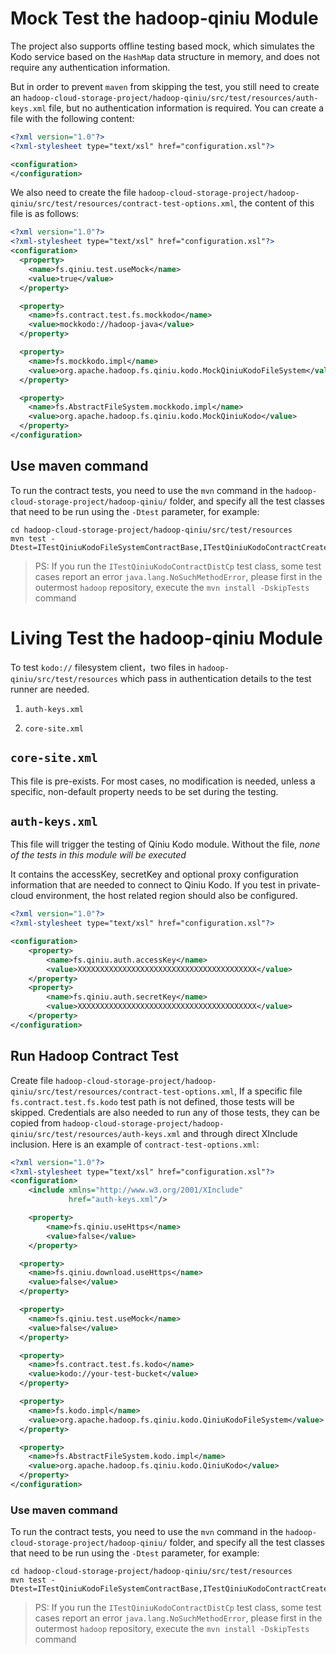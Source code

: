 # Mock Test the hadoop-qiniu Module

The project also supports offline testing based mock, which simulates the Kodo service based on the `HashMap` data
structure in memory, and does not require any authentication information.

But in order to prevent `maven` from skipping the test, you still need to create
an `hadoop-cloud-storage-project/hadoop-qiniu/src/test/resources/auth-keys.xml` file, but no
authentication information is required. You can create a file with the following content:

```xml
<?xml version="1.0"?>
<?xml-stylesheet type="text/xsl" href="configuration.xsl"?>

<configuration>
</configuration>
```

We also need to create the
file `hadoop-cloud-storage-project/hadoop-qiniu/src/test/resources/contract-test-options.xml`, the content of this file
is as follows:

```xml
<?xml version="1.0"?>
<?xml-stylesheet type="text/xsl" href="configuration.xsl"?>
<configuration>
  <property>
    <name>fs.qiniu.test.useMock</name>
    <value>true</value>
  </property>

  <property>
    <name>fs.contract.test.fs.mockkodo</name>
    <value>mockkodo://hadoop-java</value>
  </property>

  <property>
    <name>fs.mockkodo.impl</name>
    <value>org.apache.hadoop.fs.qiniu.kodo.MockQiniuKodoFileSystem</value>
  </property>

  <property>
    <name>fs.AbstractFileSystem.mockkodo.impl</name>
    <value>org.apache.hadoop.fs.qiniu.kodo.MockQiniuKodo</value>
  </property>
</configuration>
```

## Use maven command

To run the contract tests, you need to use the `mvn` command in the `hadoop-cloud-storage-project/hadoop-qiniu/` folder,
and specify all the test classes that need to be run using the `-Dtest` parameter, for example:

```shell
cd hadoop-cloud-storage-project/hadoop-qiniu/src/test/resources
mvn test -Dtest=ITestQiniuKodoFileSystemContractBase,ITestQiniuKodoContractCreate,ITestQiniuKodoContractDelete,ITestQiniuKodoContractDistCp,ITestQiniuKodoContractGetFileStatus,ITestQiniuKodoContractMkdir,ITestQiniuKodoContractOpen,ITestQiniuKodoContractRename,ITestQiniuKodoContractRootDir,ITestQiniuKodoContractSeek
```

> PS: If you run the `ITestQiniuKodoContractDistCp` test class, some test cases report an error
> `java.lang.NoSuchMethodError`, please first in the outermost `hadoop` repository, execute
> the `mvn install -DskipTests` command

# Living Test the hadoop-qiniu Module

To test `kodo://` filesystem client，two files in `hadoop-qiniu/src/test/resources` which pass in
authentication details to the test runner are needed.

1. `auth-keys.xml`

2. `core-site.xml`

## `core-site.xml`

This file is pre-exists. For most cases, no modification is needed, unless a specific, non-default property needs to be
set during the testing.

## `auth-keys.xml`

This file will trigger the testing of Qiniu Kodo module. Without the file,
*none of the tests in this module will be executed*

It contains the accessKey, secretKey and optional proxy configuration information that are needed to connect to Qiniu
Kodo. If you test in private-cloud environment, the host related region should also be configured.

```xml
<?xml version="1.0"?>
<?xml-stylesheet type="text/xsl" href="configuration.xsl"?>

<configuration>
    <property>
        <name>fs.qiniu.auth.accessKey</name>
        <value>XXXXXXXXXXXXXXXXXXXXXXXXXXXXXXXXXXXXXXXX</value>
    </property>
    <property>
        <name>fs.qiniu.auth.secretKey</name>
        <value>XXXXXXXXXXXXXXXXXXXXXXXXXXXXXXXXXXXXXXXX</value>
    </property>
</configuration>
```

## Run Hadoop Contract Test

Create file `hadoop-cloud-storage-project/hadoop-qiniu/src/test/resources/contract-test-options.xml`, If a
specific file `fs.contract.test.fs.kodo` test path is not defined, those tests will be skipped.
Credentials are also needed to run any of those tests, they can be copied
from `hadoop-cloud-storage-project/hadoop-qiniu/src/test/resources/auth-keys.xml` and through direct
XInclude inclusion. Here is an example of `contract-test-options.xml`:

```xml
<?xml version="1.0"?>
<?xml-stylesheet type="text/xsl" href="configuration.xsl"?>
<configuration>
    <include xmlns="http://www.w3.org/2001/XInclude"
             href="auth-keys.xml"/>

    <property>
        <name>fs.qiniu.useHttps</name>
        <value>false</value>
    </property>

  <property>
    <name>fs.qiniu.download.useHttps</name>
    <value>false</value>
  </property>

  <property>
    <name>fs.qiniu.test.useMock</name>
    <value>false</value>
  </property>

  <property>
    <name>fs.contract.test.fs.kodo</name>
    <value>kodo://your-test-bucket</value>
  </property>

  <property>
    <name>fs.kodo.impl</name>
    <value>org.apache.hadoop.fs.qiniu.kodo.QiniuKodoFileSystem</value>
  </property>

  <property>
    <name>fs.AbstractFileSystem.kodo.impl</name>
    <value>org.apache.hadoop.fs.qiniu.kodo.QiniuKodo</value>
  </property>
</configuration>
```

### Use maven command

To run the contract tests, you need to use the `mvn` command in the `hadoop-cloud-storage-project/hadoop-qiniu/` folder,
and specify all the test classes that need to be run using the `-Dtest` parameter, for example:

```shell
cd hadoop-cloud-storage-project/hadoop-qiniu/src/test/resources
mvn test -Dtest=ITestQiniuKodoFileSystemContractBase,ITestQiniuKodoContractCreate,ITestQiniuKodoContractDelete,ITestQiniuKodoContractDistCp,ITestQiniuKodoContractGetFileStatus,ITestQiniuKodoContractMkdir,ITestQiniuKodoContractOpen,ITestQiniuKodoContractRename,ITestQiniuKodoContractRootDir,ITestQiniuKodoContractSeek
```

> PS: If you run the `ITestQiniuKodoContractDistCp` test class, some test cases report an error
> `java.lang.NoSuchMethodError`, please first in the outermost `hadoop` repository, execute
> the `mvn install -DskipTests` command